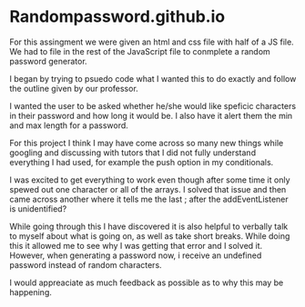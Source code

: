 # Randompassword.github.io

For this assingment we were given an html and css file with half of a JS file. We had to file in the rest of the JavaScript file to conmplete a random password generator.

I began by trying to psuedo code what I wanted this to do exactly and follow the outline given by our professor.

I wanted the user to be asked whether he/she would like speficic characters in their password and how long it would be. I also have it alert them the min and max length for a password.

For this project I think I may have come across so many new things while googling and discussing with tutors that I did not fully understand everything I had used, for example the push option in my conditionals.

I was excited to get everything to work even though after some time it only spewed out one character or all of the arrays. I solved that issue and then came across another where it tells me the last ; after the addEventListener is unidentified?

While going through this I have discovered it is also helpful to verbally talk to myself about what is going on, as well as take short breaks. While doing this it allowed me to see why I was getting that error and I solved it. However, when generating a password now, i receive an undefined password instead of random characters.

I would appreaciate as much feedback as possible as to why this may be happening.
